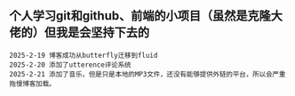 ## 个人学习git和github、前端的小项目（虽然是克隆大佬的）但我是会坚持下去的
```text
2025-2-19 博客成功从butterfly迁移到fluid
2025-2-20 添加了utterence评论系统
2025-2-21 添加了音乐，但是只是本地的MP3文件，还没有能够提供外链的平台，所以会严重拖慢博客加载。
